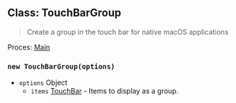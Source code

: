 ## Class: TouchBarGroup

> Create a group in the touch bar for native macOS applications

Proces: [Main](../tutorial/application-architecture.md#main-and-renderer-processes)

### `new TouchBarGroup(options)`

* `options` Object
  * `items` [TouchBar](touch-bar.md) - Items to display as a group.
